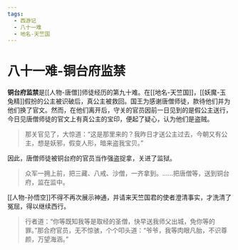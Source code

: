 ```yaml
---
tags:
  - 西游记
  - 八十一难
  - 地名-天竺国
---
```

# 八十一难-铜台府监禁

**铜台府监禁**是[[人物-唐僧]]师徒经历的第九十难。在[[地名-天竺国]]，[[妖魔-玉兔精]]假扮的公主被识破后，真公主被救回。国王为感谢唐僧师徒，款待他们并为他们换了官文。然而，在他们离开后，守关的官员因前一日见到的是假公主送行，今日见唐僧师徒的官文上有真公主的宝印，便起了疑心，认为他们是盗贼。

> 那关官见了，大惊道：“这是那里来的？我昨日才送公主过去，今朝又有公主，想是妖邪，假变人形，暗来盗我宝贝。”

因此，唐僧师徒被铜台府的官员当作强盗捉拿，关进了监狱。

> 众军一拥上前，把三藏、八戒、沙僧，一齐拿到。……把唐僧等，送到铜台府，监在监中。

[[人物-孙悟空]]不得不再次展示神通，并请来天竺国君的使者澄清事实，才洗清了冤屈，得以继续西行。

> 行者道：“你等既知我等是取经的圣僧，快早送我师父出城，免你等的罪。”那合府官员，无不惊骇，个个叩头道：“爷爷，我等肉眼凡胎，不识尊颜，万望海涵。”
